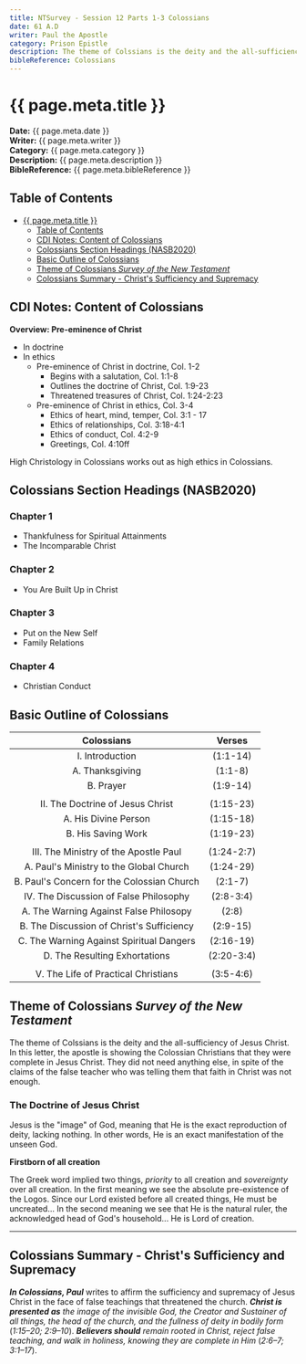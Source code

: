 ```yaml
---
title: NTSurvey - Session 12 Parts 1-3 Colossians
date: 61 A.D
writer: Paul the Apostle
category: Prison Epistle
description: The theme of Colssians is the deity and the all-sufficiency of Jesus Christ.
bibleReference: Colossians
---
```


# {{ page.meta.title }}

**Date:** {{ page.meta.date }}  
**Writer:** {{ page.meta.writer }}  
**Category:** {{ page.meta.category }}  
**Description:** {{ page.meta.description }}  
**BibleReference:** {{ page.meta.bibleReference }}

## Table of Contents

- [{{ page.meta.title }}](#-pagemetatitle-)
  - [Table of Contents](#table-of-contents)
  - [CDI Notes: Content of Colossians](#cdi-notes-content-of-colossians)
  - [Colossians Section Headings (NASB2020)](#colossians-section-headings-nasb2020)
  - [Basic Outline of Colossians](#basic-outline-of-colossians)
  - [Theme of Colossians *Survey of the New Testament*](#theme-of-colossians-survey-of-the-new-testament)
  - [Colossians Summary - Christ's Sufficiency and Supremacy](#colossians-summary---christs-sufficiency-and-supremacy)

## CDI Notes: Content of Colossians

**Overview: Pre-eminence of Christ**  

- In doctrine
- In ethics
  - Pre-eminence of Christ in doctrine, Col. 1-2
    - Begins with a salutation, Col. 1:1-8
    - Outlines the doctrine of Christ, Col. 1:9-23
    - Threatened treasures of Christ, Col. 1:24-2:23
  - Pre-eminence of Christ in ethics, Col. 3-4
    - Ethics of heart, mind, temper, Col. 3:1 - 17
    - Ethics of relationships, Col. 3:18-4:1
    - Ethics of conduct, Col. 4:2-9
    - Greetings, Col. 4:10ff

High Christology in Colossians works out as high ethics in Colossians.

## Colossians Section Headings (NASB2020)

### Chapter 1

- Thankfulness for Spiritual Attainments
- The Incomparable Christ

### Chapter 2

- You Are Built Up in Christ

### Chapter 3

- Put on the New Self
- Family Relations

### Chapter 4

- Christian Conduct

## Basic Outline of Colossians

| Colossians | Verses|
|:----------:|:-----:|
| I. Introduction | (1:1-14) |
| A. Thanksgiving | (1:1-8) |
| B. Prayer | (1:9-14) |
| | |
| II. The Doctrine of Jesus Christ | (1:15-23) |
| A. His Divine Person | (1:15-18) |
| B. His Saving Work | (1:19-23) |
| | |
| III. The Ministry of the Apostle Paul | (1:24-2:7) |
| A. Paul's Ministry to the Global Church | (1:24-29) |
| B. Paul's Concern for the Colossian Church | (2:1-7) |
| IV. The Discussion of False Philosophy | (2:8-3:4) |
| A. The Warning Against False Philosopy | (2:8) |
| B. The Discussion of Christ's Sufficiency | (2:9-15) |
| C. The Warning Against Spiritual Dangers | (2:16-19) |
| D. The Resulting Exhortations | (2:20-3:4) |
| | |
| V. The Life of Practical Christians | (3:5-4:6) |

## Theme of Colossians *Survey of the New Testament*

The theme of Colssians is the deity and the all-sufficiency of Jesus Christ. In this letter, the apostle is showing the Colossian Christians that they were complete in Jesus Christ. They did not need anything else, in spite of the claims of the false teacher who was telling them that faith in Christ was not enough.

### The Doctrine of Jesus Christ

Jesus is the "image" of God, meaning that He is the exact reproduction of deity, lacking nothing. In other words, He is an exact manifestation of the unseen God.

**Firstborn of all creation**

The Greek word implied two things, *priority* to all creation and *sovereignty* over all creation. In the first meaning we see the absolute pre-existence of the Logos. Since our Lord existed before all created things, He must be uncreated... In the second meaning we see that He is the natural ruler, the acknowledged head of God's household... He is Lord of creation.

---

## Colossians Summary - Christ's Sufficiency and Supremacy

***In Colossians, Paul*** writes to affirm the sufficiency and supremacy of Jesus Christ in the face of false teachings that threatened the church.
***Christ is presented as*** *the image of the invisible God, the Creator and Sustainer of all things, the head of the church, and the fullness of deity in bodily form* (*1:15–20; 2:9–10*).
***Believers should*** *remain rooted in Christ, reject false teaching, and walk in holiness, knowing they are complete in Him* (*2:6–7; 3:1–17*).
